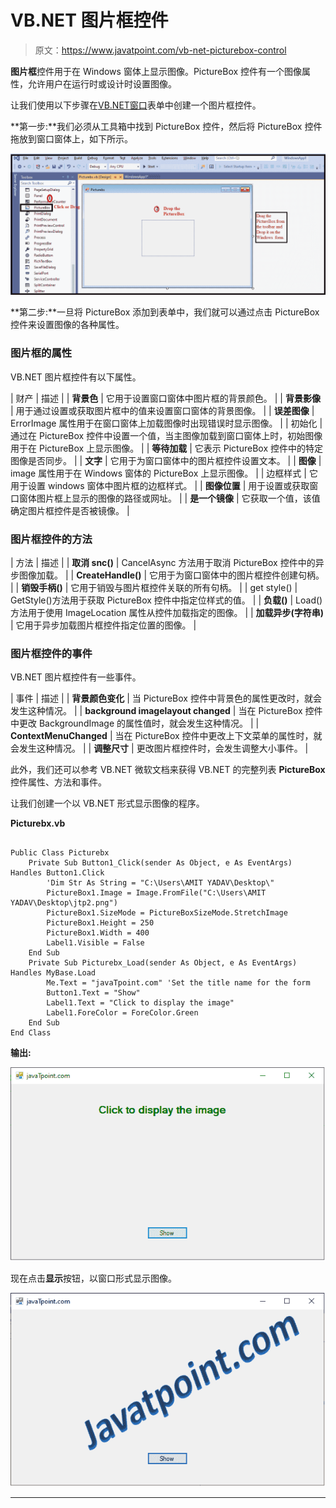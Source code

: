 # VB.NET 图片框控件

> 原文：<https://www.javatpoint.com/vb-net-picturebox-control>

**图片框**控件用于在 Windows 窗体上显示图像。PictureBox 控件有一个图像属性，允许用户在运行时或设计时设置图像。

让我们使用以下步骤在[VB.NET](https://www.javatpoint.com/vb-net)[窗口](https://www.javatpoint.com/windows)表单中创建一个图片框控件。

**第一步:**我们必须从工具箱中找到 PictureBox 控件，然后将 PictureBox 控件拖放到窗口窗体上，如下所示。

![VB.NET PictureBox Control](img/6efa83775aaa2d49c7deb75976010c87.png)

**第二步:**一旦将 PictureBox 添加到表单中，我们就可以通过点击 PictureBox 控件来设置图像的各种属性。

### 图片框的属性

VB.NET 图片框控件有以下属性。

| 财产 | 描述 |
| **背景色** | 它用于设置窗口窗体中图片框的背景颜色。 |
| **背景影像** | 用于通过设置或获取图片框中的值来设置窗口窗体的背景图像。 |
| **误差图像** | ErrorImage 属性用于在窗口窗体上加载图像时出现错误时显示图像。 |
| 初始化 | 通过在 PictureBox 控件中设置一个值，当主图像加载到窗口窗体上时，初始图像用于在 PictureBox 上显示图像。 |
| **等待加载** | 它表示 PictureBox 控件中的特定图像是否同步。 |
| **文字** | 它用于为窗口窗体中的图片框控件设置文本。 |
| **图像** | image 属性用于在 Windows 窗体的 PictureBox 上显示图像。 |
| 边框样式 | 它用于设置 windows 窗体中图片框的边框样式。 |
| **图像位置** | 用于设置或获取窗口窗体图片框上显示的图像的路径或网址。 |
| **是一个镜像** | 它获取一个值，该值确定图片框控件是否被镜像。 |

### 图片框控件的方法

| 方法 | 描述 |
| **取消 snc()** | CancelAsync 方法用于取消 PictureBox 控件中的异步图像加载。 |
| **CreateHandle()** | 它用于为窗口窗体中的图片框控件创建句柄。 |
| **销毁手柄()** | 它用于销毁与图片框控件关联的所有句柄。 |
| get style() | GetStyle()方法用于获取 PictureBox 控件中指定位样式的值。 |
| **负载()** | Load()方法用于使用 ImageLocation 属性从控件加载指定的图像。 |
| **加载异步(字符串)** | 它用于异步加载图片框控件指定位置的图像。 |

### 图片框控件的事件

VB.NET 图片框控件有一些事件。

| 事件 | 描述 |
| **背景颜色变化** | 当 PictureBox 控件中背景色的属性更改时，就会发生这种情况。 |
| **background imagelayout changed** | 当在 PictureBox 控件中更改 BackgroundImage 的属性值时，就会发生这种情况。 |
| **ContextMenuChanged** | 当在 PictureBox 控件中更改上下文菜单的属性时，就会发生这种情况。 |
| **调整尺寸** | 更改图片框控件时，会发生调整大小事件。 |

此外，我们还可以参考 VB.NET 微软文档来获得 VB.NET 的完整列表 **PictureBox** 控件属性、方法和事件。

让我们创建一个以 VB.NET 形式显示图像的程序。

**Picturebx.vb**

```

Public Class Picturebx
    Private Sub Button1_Click(sender As Object, e As EventArgs) Handles Button1.Click
        'Dim Str As String = "C:\Users\AMIT YADAV\Desktop\"
        PictureBox1.Image = Image.FromFile("C:\Users\AMIT YADAV\Desktop\jtp2.png")
        PictureBox1.SizeMode = PictureBoxSizeMode.StretchImage
        PictureBox1.Height = 250
        PictureBox1.Width = 400
        Label1.Visible = False
    End Sub
    Private Sub Picturebx_Load(sender As Object, e As EventArgs) Handles MyBase.Load
        Me.Text = "javaTpoint.com" 'Set the title name for the form
        Button1.Text = "Show"
        Label1.Text = "Click to display the image"
        Label1.ForeColor = ForeColor.Green
    End Sub
End Class

```

**输出:**

![VB.NET PictureBox Control](img/778e904c253d6af9599a8b456b828ca5.png)

现在点击**显示**按钮，以窗口形式显示图像。

![VB.NET PictureBox Control](img/90f7c688e574b869f6868730c442d329.png)

* * *